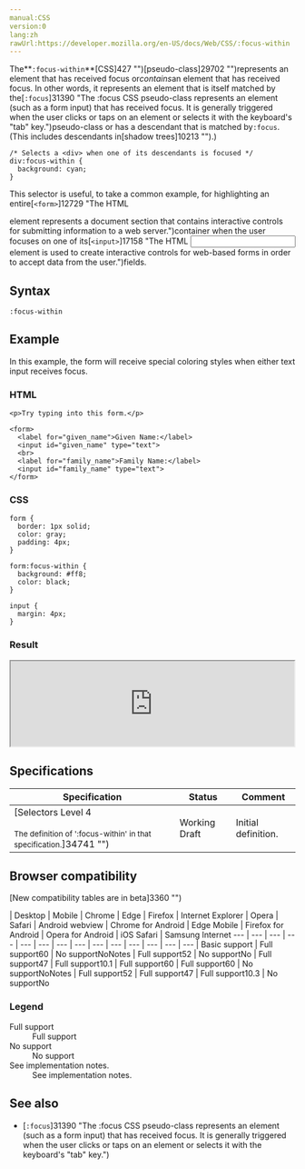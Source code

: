 ```yaml
---
manual:CSS
version:0
lang:zh
rawUrl:https://developer.mozilla.org/en-US/docs/Web/CSS/:focus-within
---
```






The**`:focus-within`**[CSS]427 "")[pseudo-class]29702 "")represents an element that has received focus or*contains*an element that has received focus. In other words, it represents an element that is itself matched by the[`:focus`]31390 "The :focus CSS pseudo-class represents an element (such as a form input) that has received focus. It is generally triggered when the user clicks or taps on an element or selects it with the keyboard's "tab" key.")pseudo-class or has a descendant that is matched by`:focus`. (This includes descendants in[shadow trees]10213 "").)


```
/* Selects a <div> when one of its descendants is focused */
div:focus-within {
  background: cyan;
}
```


This selector is useful, to take a common example, for highlighting an entire[`<form>`]12729 "The HTML <form> element represents a document section that contains interactive controls for submitting information to a web server.")container when the user focuses on one of its[`<input>`]17158 "The HTML <input> element is used to create interactive controls for web-based forms in order to accept data from the user.")fields.


## Syntax<a name="Syntax"></a>

```
:focus-within
```

## Example<a name="Example"></a>


In this example, the form will receive special coloring styles when either text input receives focus.


### HTML<a name="HTML"></a>

```
<p>Try typing into this form.</p>

<form>
  <label for="given_name">Given Name:</label>
  <input id="given_name" type="text">
  <br>
  <label for="family_name">Family Name:</label>
  <input id="family_name" type="text">
</form>
```

### CSS<a name="CSS"></a>

```
form {
  border: 1px solid;
  color: gray;
  padding: 4px;
}

form:focus-within {
  background: #ff8;
  color: black;
}

input {
  margin: 4px;
}
```

### Result<a name="Result"></a>


<iframe src='https://mdn.mozillademos.org/en-US/docs/Web/CSS/:focus-within$samples/Example?revision=1346245' width='500' height='150'></iframe>



## Specifications<a name="Specifications"></a>

Specification | Status | Comment 
 ---  |  ---  |  ---  | 
[Selectors Level 4<br></br><small>The definition of &#39;:focus-within&#39; in that specification.</small>]34741 "") | Working Draft | Initial definition. 


## Browser compatibility<a name="Browser_compatibility"></a>
[New compatibility tables are in beta<i></i>]3360 "")

 | <abbr>Desktop<i></i></abbr> | <abbr>Mobile<i></i></abbr> 
 | <abbr>Chrome<i></i></abbr> | <abbr>Edge<i></i></abbr> | <abbr>Firefox<i></i></abbr> | <abbr>Internet Explorer<i></i></abbr> | <abbr>Opera<i></i></abbr> | <abbr>Safari<i></i></abbr> | <abbr>Android webview<i></i></abbr> | <abbr>Chrome for Android<i></i></abbr> | <abbr>Edge Mobile<i></i></abbr> | <abbr>Firefox for Android<i></i></abbr> | <abbr>Opera for Android<i></i></abbr> | <abbr>iOS Safari<i></i></abbr> | <abbr>Samsung Internet<i></i></abbr> 
 ---  |  ---  |  ---  |  ---  |  ---  |  ---  |  ---  |  ---  |  ---  |  ---  |  ---  |  ---  |  ---  |  ---  | 
Basic support | <abbr>Full support</abbr>60 | <abbr>No support</abbr>No<abbr>Notes<i></i></abbr> | <abbr>Full support</abbr>52 | <abbr>No support</abbr>No | <abbr>Full support</abbr>47 | <abbr>Full support</abbr>10.1 | <abbr>Full support</abbr>60 | <abbr>Full support</abbr>60 | <abbr>No support</abbr>No<abbr>Notes<i></i></abbr> | <abbr>Full support</abbr>52 | <abbr>Full support</abbr>47 | <abbr>Full support</abbr>10.3 | <abbr>No support</abbr>No 


### Legend<a name="Legend"></a>
<dl><dt id=''><abbr>Full support</abbr></dt><dd>Full support</dd><dt id=''><abbr>No support</abbr></dt><dd>No support</dd><dt id=''><abbr>See implementation notes.<i></i></abbr></dt><dd>See implementation notes.</dd></dl>

## See also<a name="See_also"></a>

* [`:focus`]31390 "The :focus CSS pseudo-class represents an element (such as a form input) that has received focus. It is generally triggered when the user clicks or taps on an element or selects it with the keyboard's "tab" key.")



